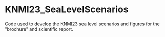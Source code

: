 # KNMI23_SeaLevelScenarios
 Code used to develop the KNMI23 sea level scenarios and figures for the "brochure" and scientific report.
